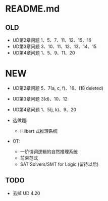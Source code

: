 # README.md

## OLD
- UD第2章问题 1、5、7、11、12、15、16
- UD第3章问题 3、10、11、12、13、14、15
- UD第4章问题 1、5、9、11、20

# NEW
- UD第2章问题 5、7(a, c, f)、16、(18 deleted)
- UD第3章问题 3(d)、10、12
- UD第4章问题 1、5(j, k)、9、20

- 选做题:
  - Hilbert 式推理系统
- OT:
  - 一阶谓词逻辑的自然推理系统
  - 前束范式 
  - SAT Solvers/SMT for Logic (留待以后)

## TODO
- 去掉 UD 4.20
